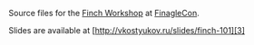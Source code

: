 Source files for the [Finch Workshop][1] at [FinagleCon][2].

Slides are available at [http://vkostyukov.ru/slides/finch-101][3]

[1]: https://twitter.com/vkostyukov/status/628270365085601792
[2]: http://finagle.github.io/finaglecon/
[3]: http://vkostyukov.ru/slides/finch-101
